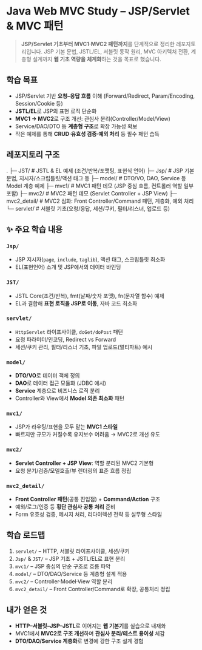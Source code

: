 # Java Web MVC Study – JSP/Servlet & MVC 패턴


> **JSP/Servlet 기초부터 MVC1·MVC2 패턴까지**를 단계적으로 정리한 레포지토리입니다.
> JSP 기본 문법, JSTL/EL, 서블릿 동작 원리, MVC 아키텍처 전환, 계층형 설계까지 **웹 기초 역량을 체계화**하는 것을 목표로 했습니다.


## 학습 목표

* JSP/Servlet 기반 **요청–응답 흐름** 이해 (Forward/Redirect, Param/Encoding, Session/Cookie 등)
* **JSTL/EL**로 JSP의 표현 로직 단순화
* **MVC1 → MVC2**로 구조 개선: 관심사 분리(Controller/Model/View)
* Service/DAO/DTO 등 **계층형 구조**로 확장 가능성 확보
* 작은 예제를 통해 **CRUD·유효성 검증·예외 처리** 등 필수 패턴 습득



##  레포지토리 구조

.
├─ JST/                # JSTL & EL 예제 (조건/반복/포맷팅, 표현식 언어)
├─ Jsp/                # JSP 기본 문법, 지시자/스크립틀릿/액션 태그 등
├─ model/              # DTO/VO, DAO, Service 등 Model 계층 예제
├─ mvc1/               # MVC1 패턴 데모 (JSP 중심 흐름, 컨트롤러 역할 일부 포함)
├─ mvc2/               # MVC2 패턴 데모 (Servlet Controller + JSP View)
├─ mvc2_detail/        # MVC2 심화: Front Controller/Command 패턴, 계층화, 예외 처리
└─ servlet/            # 서블릿 기초(요청/응답, 세션/쿠키, 필터/리스너, 업로드 등)



## ✨ 주요 학습 내용 

### `Jsp/`

* JSP 지시자(`page`, `include`, `taglib`), 액션 태그, 스크립틀릿 최소화
* EL(표현언어) 소개 및 JSP에서의 데이터 바인딩

### `JST/`

* JSTL Core(조건/반복), fmt(날짜/숫자 포맷), fn(문자열 함수) 예제
* EL과 결합해 **표현 로직을 JSP로 이동**, 자바 코드 최소화

### `servlet/`

* `HttpServlet` 라이프사이클, `doGet/doPost` 패턴
* 요청 파라미터/인코딩, Redirect vs Forward
* 세션/쿠키 관리, 필터/리스너 기초, 파일 업로드(멀티파트) 예시

### `model/`

* **DTO/VO**로 데이터 객체 정의
* **DAO**로 데이터 접근 모듈화 (JDBC 예시)
* **Service** 계층으로 비즈니스 로직 분리
* Controller와 View에서 **Model 의존 최소화** 패턴

### `mvc1/`

* JSP가 라우팅/표현을 모두 맡는 **MVC1 스타일**
* 빠르지만 규모가 커질수록 유지보수 어려움 → MVC2로 개선 유도

### `mvc2/`

* **Servlet Controller + JSP View**: 역할 분리된 MVC2 기본형
* 요청 분기/검증/모델호출/뷰 렌더링의 표준 흐름 정립

### `mvc2_detail/`

* **Front Controller 패턴**(공통 진입점) + **Command/Action** 구조
* 예외/로그/인증 등 **횡단 관심사 공통 처리** 준비
* Form 유효성 검증, 메시지 처리, 리다이렉션 전략 등 실무형 스타일




## 학습 로드맵

1. `servlet/` – HTTP, 서블릿 라이프사이클, 세션/쿠키
2. `Jsp/` & `JST/` – JSP 기초 + JSTL/EL로 표현 분리
3. `mvc1/` – JSP 중심의 단순 구조로 흐름 파악
4. `model/` – DTO/DAO/Service 등 계층형 설계 적용
5. `mvc2/` – Controller·Model·View 역할 분리
6. `mvc2_detail/` – Front Controller/Command로 확장, 공통처리 정립


## 내가 얻은 것

* **HTTP–서블릿–JSP–JSTL**로 이어지는 **웹 기본기**를 실습으로 내재화
* MVC1에서 **MVC2로 구조 개선**하며 **관심사 분리/테스트 용이성** 체감
* **DTO/DAO/Service 계층화**로 변경에 강한 구조 설계 경험

